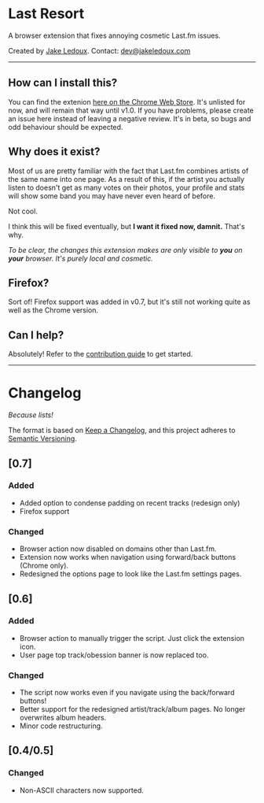 # Last Resort
A browser extension that fixes annoying cosmetic Last.fm issues.

Created by [Jake Ledoux](https://jakeledoux.com). Contact: <dev@jakeledoux.com>
***

## How can I install this?

You can find the extenion [here on the Chrome Web Store](https://chrome.google.com/webstore/detail/last-resort/afpofkgganekekgfenmgciebodcbkomh). It's unlisted for now, and will remain that way until v1.0. If you have problems, please create an issue here instead of leaving a negative review. It's in beta, so bugs and odd behaviour should be expected.

## Why does it exist?

Most of us are pretty familiar with the fact that Last.fm combines artists of the same name into one page. As a result of this, if the artist you actually listen to doesn't get as many votes on their photos, your profile and stats will show some band you may have never even heard of before.

Not cool.

I think this will be fixed eventually, but **I want it fixed now, damnit.** That's why.

*To be clear, the changes this extension makes are only visible to **you** on **your** browser. It's purely local and cosmetic.*

## Firefox?

Sort of! Firefox support was added in v0.7, but it's still not working quite as well as the Chrome version.

## Can I help?

Absolutely! Refer to the [contribution guide](https://github.com/jakeledoux/lastresort/blob/master/CONTRIBUTING.md) to get started.
***

# Changelog

*Because lists!*

The format is based on [Keep a Changelog](https://keepachangelog.com/en/1.0.0/),
and this project adheres to [Semantic Versioning](https://semver.org/spec/v2.0.0.html).

## [0.7]
### Added
- Added option to condense padding on recent tracks (redesign only)
- Firefox support
### Changed
- Browser action now disabled on domains other than Last.fm.
- Extension now works when navigation using forward/back buttons (Chrome only).
- Redesigned the options page to look like the Last.fm settings pages.

## [0.6]
### Added
- Browser action to manually trigger the script. Just click the extension icon.
- User page top track/obession banner is now replaced too.
### Changed
- The script now works even if you navigate using the back/forward buttons!
- Better support for the redesigned artist/track/album pages. No longer overwrites album headers.
- Minor code restructuring.


## [0.4/0.5]
### Changed
- Non-ASCII characters now supported.